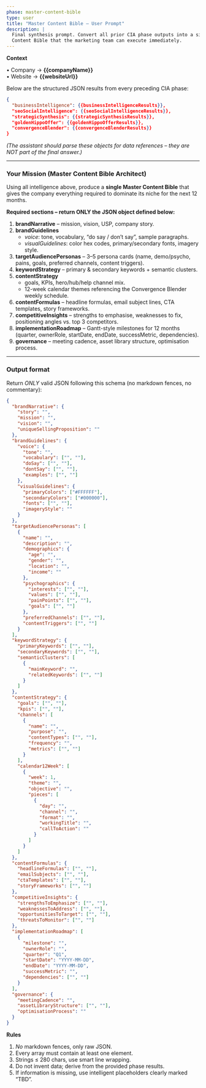 ```yaml
---
phase: master-content-bible
type: user
title: "Master Content Bible – User Prompt"
description: |
  Final synthesis prompt. Convert all prior CIA phase outputs into a single, prescriptive
  Content Bible that the marketing team can execute immediately.
---
```


**Context**

• Company → **{{companyName}}**  
• Website → **{{websiteUrl}}**

Below are the structured JSON results from every preceding CIA phase:

```json
{
  "businessIntelligence": {{businessIntelligenceResults}},
  "seoSocialIntelligence": {{seoSocialIntelligenceResults}},
  "strategicSynthesis": {{strategicSynthesisResults}},
  "goldenHippoOffer": {{goldenHippoOfferResults}},
  "convergenceBlender": {{convergenceBlenderResults}}
}
```

*(The assistant should parse these objects for data references – they are NOT part of the final answer.)*

---

### Your Mission (Master Content Bible Architect)

Using all intelligence above, produce a **single Master Content Bible** that gives the company everything required to dominate its niche for the next 12 months.

**Required sections – return ONLY the JSON object defined below:**

1. **brandNarrative** – mission, vision, USP, company story.  
2. **brandGuidelines**  
   - *voice*: tone, vocabulary, “do say / don’t say”, sample paragraphs.  
   - *visualGuidelines*: color hex codes, primary/secondary fonts, imagery style.  
3. **targetAudiencePersonas** – 3–5 persona cards (name, demo/psycho, pains, goals, preferred channels, content triggers).  
4. **keywordStrategy** – primary & secondary keywords + semantic clusters.  
5. **contentStrategy**  
   - goals, KPIs, hero/hub/help channel mix.  
   - 12-week calendar themes referencing the Convergence Blender weekly schedule.  
6. **contentFormulas** – headline formulas, email subject lines, CTA templates, story frameworks.  
7. **competitiveInsights** – strengths to emphasise, weaknesses to fix, positioning angles vs. top 3 competitors.  
8. **implementationRoadmap** – Gantt-style milestones for 12 months (quarter, ownerRole, startDate, endDate, successMetric, dependencies).  
9. **governance** – meeting cadence, asset library structure, optimisation process.

---

### Output format  
Return *ONLY* valid JSON following this schema (no markdown fences, no commentary):

```json
{
  "brandNarrative": {
    "story": "",
    "mission": "",
    "vision": "",
    "uniqueSellingProposition": ""
  },
  "brandGuidelines": {
    "voice": {
      "tone": "",
      "vocabulary": ["", ""],
      "doSay": ["", ""],
      "dontSay": ["", ""],
      "examples": ["", ""]
    },
    "visualGuidelines": {
      "primaryColors": ["#FFFFFF"],
      "secondaryColors": ["#000000"],
      "fonts": ["", ""],
      "imageryStyle": ""
    }
  },
  "targetAudiencePersonas": [
    {
      "name": "",
      "description": "",
      "demographics": {
        "age": "",
        "gender": "",
        "location": "",
        "income": ""
      },
      "psychographics": {
        "interests": ["", ""],
        "values": ["", ""],
        "painPoints": ["", ""],
        "goals": ["", ""]
      },
      "preferredChannels": ["", ""],
      "contentTriggers": ["", ""]
    }
  ],
  "keywordStrategy": {
    "primaryKeywords": ["", ""],
    "secondaryKeywords": ["", ""],
    "semanticClusters": [
      {
        "mainKeyword": "",
        "relatedKeywords": ["", ""]
      }
    ]
  },
  "contentStrategy": {
    "goals": ["", ""],
    "kpis": ["", ""],
    "channels": [
      {
        "name": "",
        "purpose": "",
        "contentTypes": ["", ""],
        "frequency": "",
        "metrics": ["", ""]
      }
    ],
    "calendar12Week": [
      {
        "week": 1,
        "theme": "",
        "objective": "",
        "pieces": [
          {
            "day": "",
            "channel": "",
            "format": "",
            "workingTitle": "",
            "callToAction": ""
          }
        ]
      }
    ]
  },
  "contentFormulas": {
    "headlineFormulas": ["", ""],
    "emailSubjects": ["", ""],
    "ctaTemplates": ["", ""],
    "storyFrameworks": ["", ""]
  },
  "competitiveInsights": {
    "strengthsToEmphasize": ["", ""],
    "weaknessesToAddress": ["", ""],
    "opportunitiesToTarget": ["", ""],
    "threatsToMonitor": ["", ""]
  },
  "implementationRoadmap": [
    {
      "milestone": "",
      "ownerRole": "",
      "quarter": "Q1",
      "startDate": "YYYY-MM-DD",
      "endDate": "YYYY-MM-DD",
      "successMetric": "",
      "dependencies": ["", ""]
    }
  ],
  "governance": {
    "meetingCadence": "",
    "assetLibraryStructure": ["", ""],
    "optimisationProcess": ""
  }
}
```

**Rules**  
1. *No* markdown fences, only raw JSON.  
2. Every array must contain at least one element.  
3. Strings ≤ 280 chars, use smart line wrapping.  
4. Do not invent data; derive from the provided phase results.  
5. If information is missing, use intelligent placeholders clearly marked “TBD”.  
